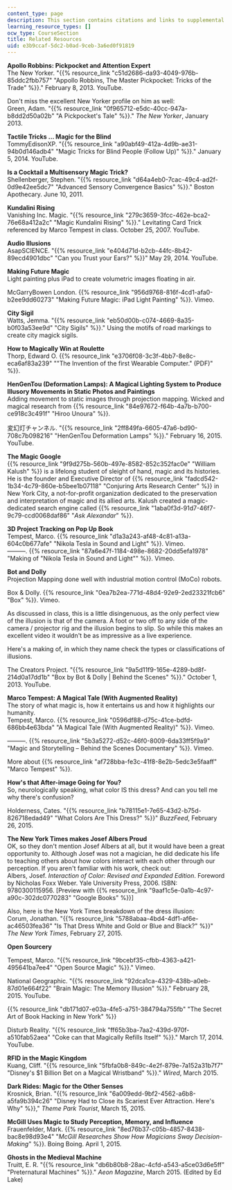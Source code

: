 ```yaml
---
content_type: page
description: This section contains citations and links to supplemental reference materials.
learning_resource_types: []
ocw_type: CourseSection
title: Related Resources
uid: e3b9ccaf-5dc2-b0ad-9ceb-3a6ed0f91819
---
```


**Apollo Robbins: Pickpocket and Attention Expert**  
The New Yorker. "{{% resource_link "c51d2686-da93-4049-976b-85ddc2fbb757" "Appollo Robbins, The Master Pickpocket: Tricks of the Trade" %}}." February 8, 2013. YouTube.

Don't miss the excellent New Yorker profile on him as well:  
Green, Adam. "{{% resource_link "0f965712-e5dc-40cc-947a-b8dd2d50a02b" "A Pickpocket's Tale" %}}." _The New Yorker_, January 2013.

**Tactile Tricks … Magic for the Blind**  
TommyEdisonXP. "{{% resource_link "a90abf49-412a-4d9b-ae31-94b0d146adb4" "Magic Tricks for Blind People (Follow Up)" %}}." January 5, 2014. YouTube.

**Is a Cocktail a Multisensory Magic Trick?**  
Shellenberger, Stephen. "{{% resource_link "d64a4eb0-7cac-49c4-ad2f-0d9e42ee5dc7" "Advanced Sensory Convergence Basics" %}}." Boston Apothecary. June 10, 2011.

**Kundalini Rising**  
Vanishing Inc. Magic. "{{% resource_link "279c3659-3fcc-462e-bca2-76e68a412a2c" "Magic Kundalini Rising" %}}." Levitating Card Trick referenced by Marco Tempest in class. October 25, 2007. YouTube.

**Audio Illusions**  
AsapSCIENCE. "{{% resource_link "e404d71d-b2cb-44fc-8b42-89ecd4901dbc" "Can you Trust your Ears?" %}}" May 29, 2014. YouTube.

**Making Future Magic**  
Light painting plus iPad to create volumetric images floating in air.

McGarryBowen London. {{% resource_link "956d9768-816f-4cd1-afa0-b2ee9dd60273" "Making Future Magic: iPad Light Painting" %}}. Vimeo.

**City Sigil**  
Watts, Jemma. "{{% resource_link "eb50d00b-c074-4669-8a35-b0f03a53ee9d" "City Sigils" %}}." Using the motifs of road markings to create city magick sigils.

**How to Magically Win at Roulette**  
Thorp, Edward O. {{% resource_link "e3706f08-3c3f-4bb7-8e8c-eca6af83a239" "\"The Invention of the first Wearable Computer.\" (PDF)" %}}.

**HenGenTou (Deformation Lamps): A Magical Lighting System to Produce Illusory Movements in Static Photos and Paintings**  
Adding movement to static images through projection mapping. Wicked and magical research from {{% resource_link "84e97672-f64b-4a7b-b700-ce918c3c491f" "Hiroo Unoura" %}}.

変幻灯チャンネル. "{{% resource_link "2ff849fa-6605-47a6-bd90-708c7b098216" "HenGenTou Deformation Lamps" %}}." February 16, 2015. YouTube.

**The Magic Google**  
{{% resource_link "9f9d275b-560b-497e-8582-852c352fac0e" "William Kalush" %}} is a lifelong student of sleight of hand, magic and its histories. He is the founder and Executive Director of {{% resource_link "fadcd542-1b34-4c79-860e-b5bee1b07118" "Conjuring Arts Research Center" %}} in New York City, a not-for-profit organization dedicated to the preservation and interpretation of magic and its allied arts. Kalush created a magic-dedicated search engine called {{% resource_link "1aba0f3d-91d7-46f7-9c79-ccd0068daf86" "_Ask Alexandar_" %}}.

**3D Project Tracking on Pop Up Book**  
Tempest, Marco. {{% resource_link "d1a3a243-af48-4c81-a13a-604c0b677afe" "Nikola Tesla in Sound and Light" %}}. Vimeo.  
———. {{% resource_link "87a6e47f-1184-498e-8682-20dd5efa1978" "Making of \"Nikola Tesla in Sound and Light\"" %}}. Vimeo.

**Bot and Dolly**  
Projection Mapping done well with industrial motion control (MoCo) robots.

Box & Dolly. {{% resource_link "0ea7b2ea-771d-48d4-92e9-2ed23321fcb6" "Box" %}}. Vimeo.

As discussed in class, this is a little disingenuous, as the only perfect view of the illusion is that of the camera. A foot or two off to any side of the camera / projector rig and the illusion begins to slip. So while this makes an excellent video it wouldn't be as impressive as a live experience.

Here's a making of, in which they name check the types or classifications of illusions.

The Creators Project. "{{% resource_link "9a5d11f9-165e-4289-bd8f-214d0a17dd1b" "Box by Bot & Dolly | Behind the Scenes" %}}." October 1, 2013. YouTube.

**Marco Tempest: A Magical Tale (With Augmented Reality)**  
The story of what magic is, how it entertains us and how it highlights our humanity.  
Tempest, Marco. {{% resource_link "0596df88-d75c-41ce-bdfd-686bb4e63bda" "A Magical Tale (With Augmented Reality)" %}}. Vimeo.

———. {{% resource_link "5b3a5272-d52c-46f0-8009-6da33ff5f9a9" "Magic and Storytelling – Behind the Scenes Documentary" %}}. Vimeo.

More about {{% resource_link "af728bba-fe3c-41f8-8e2b-5edc3e5faaff" "Marco Tempest" %}}.

**How's that After-image Going for You?**  
So, neurologically speaking, what color IS this dress? And can you tell me why there's confusion?

Holderness, Cates. "{{% resource_link "b78115e1-7e65-43d2-b75d-826718edad49" "What Colors Are This Dress?" %}}" _BuzzFeed_, February 26, 2015.

**The New York Times makes Josef Albers Proud**  
OK, so they don't mention Josef Albers at all, but it would have been a great opportunity to. Although Josef was not a magician, he did dedicate his life to teaching others about how colors interact with each other through our perception. If you aren't familiar with his work, check out:  
Albers, Josef. _Interaction of Color: Revised and Expanded Edition_. Foreword by Nicholas Foxx Weber. Yale University Press, 2006. ISBN: 9780300115956. \[Preview with {{% resource_link "9aaf1c5e-0a1b-4c97-a90c-302dc0770283" "Google Books" %}}\]

Also, here is the New York Times breakdown of the dress illusion:  
Corum, Jonathan. "{{% resource_link "5788abaa-4bd4-4df1-af6e-ac46503fea36" "Is That Dress White and Gold or Blue and Black?" %}}" _The New York Times_, February 27, 2015.

**Open Sourcery**

Tempest, Marco. "{{% resource_link "9bcebf35-cfbb-4363-a421-495641ba7ee4" "Open Source Magic" %}}." Vimeo.

National Geographic. "{{% resource_link "92dca1ca-4329-438b-a0eb-87d01e664f22" "Brain Magic: The Memory Illusion" %}}." February 28, 2015. YouTube.

{{% resource_link "db171d07-e03a-4fe5-a751-384794a755fb" "The Secret Art of Book Hacking in New York" %}}

Disturb Reality. "{{% resource_link "ff65b3ba-7aa2-439d-970f-a510fab52aea" "Coke can that Magically Refills Itself" %}}." March 17, 2014. YouTube.

**RFID in the Magic Kingdom**  
Kuang, Cliff. "{{% resource_link "5fbfa0b8-849c-4e2f-879e-7a152a31b7f7" "Disney's $1 Billion Bet on a Magical Wristband" %}}." _Wired_, March 2015.

**Dark Rides: Magic for the Other Senses**  
Krosnick, Brian. "{{% resource_link "6a009edd-9bf2-4562-a6b8-a5fa9b394c26" "Disney Had to Close its Scariest Ever Attraction. Here's Why" %}}," _Theme Park Tourist_, March 15, 2015.

**McGill Uses Magic to Study Perception, Memory, and Influence**  
Frauenfelder, Mark. {{% resource_link "8ed76b37-c05b-4857-8438-bac8e98d93e4" "_McGill Researches Show How Magicians Sway Decision-Making_" %}}. Boing Boing. April 1, 2015.

**Ghosts in the Medieval Machine**  
Truitt, E. R. "{{% resource_link "db6b80b8-28ac-4cfd-a543-a5ce03d6e5ff" "Preternatural Machines" %}}." _Aeon Magazine_, March 2015. (Edited by Ed Lake)
